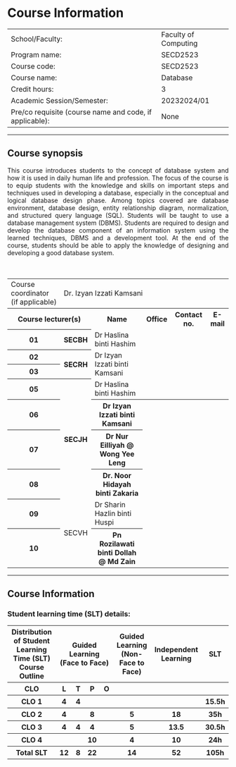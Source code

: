 # Course Information

<table>
  <tr>
    <td>School/Faculty:</td>
    <td>Faculty of Computing</td>
  </tr>
  <tr>
    <td>Program name:</td>
    <td>SECD2523</td>
  </tr>
  <tr>
    <td>Course code:</td>
    <td>SECD2523</td>
  </tr>
  <tr>
    <td>Course name:</td>
    <td>Database </td>
  </tr>
  <tr>
    <td>Credit hours:</td>
    <td>3</td>
  </tr>
  <tr>
    <td>Academic Session/Semester:   </td>
    <td>20232024/01</td>
  </tr>
   <tr>
    <td>Pre/co requisite (course name and code, if applicable):</td>
    <td>None</td>
   </tr>

</table>

---

## Course synopsis

<div align="justify">
This course introduces students to the concept of database system and how it is used in daily human life and profession. The focus of the course is to equip students with the knowledge and skills on important steps and techniques used in developing a database, especially in the conceptual and logical database design phase. Among topics covered are database environment, database design, entity relationship diagram, normalization, and structured query language (SQL). Students will be taught to use a database management system (DBMS). Students are required to design and develop the database component of an information system using the learned techniques, DBMS and a development tool. At the end of the course, students should be able to apply the knowledge of designing and developing a good database system.
<div>
<br><br>
<table  align="center">
  <tr>
    <td>Course coordinator (if applicable)</td>
    <td colspan="5">Dr. Izyan Izzati Kamsani</td>
  </tr>
  <tr>
    <th align="center" colspan="2">Course lecturer(s)</th>
    <th>Name</th>
    <th>Office</th>
    <th>Contact no.</th>
    <th>E-mail</th>
  </tr>
  <tr>
    <th align="center">01</th>
    <th>SECBH</th>
    <td>Dr Haslina binti Hashim</td>
    <td></td>
    <td></td>
    <td></td>
  </tr>
  <tr>
    <th align="center">02</th>
    <th rowspan="2">SECRH</th>
    <td rowspan="2">Dr Izyan Izzati binti Kamsani</td>
    <td></td>
    <td></td>
    <td></td>
  </tr>
    <tr>
    <th align="center">03</th>
    <td></td>
    <td></td>
    <td></td>
  </tr>
  <tr>
    <th align="center">05</th>
    <th rowspan="4">SECJH</th>
    <td>Dr Haslina binti Hashim</td>
    <td></td>
    <td></td>
    <td></td>
  </tr>
  <tr>
    <th align="center">06</th>
    <th>Dr Izyan Izzati binti Kamsani</th>
    <th></th>
    <th></th>
    <th></th>
  </tr>
  <tr>
    <th align="center">07</th>
    <th>Dr Nur Eilliyah @ Wong Yee Leng	</th>
    <td></td>
    <td></td>
    <td></td>
  </tr>
  <tr>
    <th align="center">08</th>
    <th>Dr. Noor Hidayah binti Zakaria</th>
    <td></td>
    <td></td>
    <td></td>
  </tr>
  <tr>
    <th align="center">09</th>
    <td rowspan="2">SECVH</td>
    <td>Dr Sharin Hazlin binti Huspi</td>
    <td></td>
    <td></td>
    <td></td>
  </tr>
  <tr>
    <th align="center">10</th>
    <th>Pn Rozilawati binti Dollah @ Md Zain</th>
    <td></td>
    <td></td>
    <td></td>
  </tr>
</table>



---


## Course Information
###  Student learning time (SLT) details:

<table>
  <tr>
    <th>Distribution of Student Learning Time (SLT) Course Outline</th>
    <th colspan="4">Guided Learning (Face to Face)</th>
    <th>Guided Learning (Non-Face to Face)</th>
    <th>Independent Learning</th>
    <th>SLT</th>
  </tr>
  <tr>
    <th>CLO</th>
    <th><strong>L</strong></th>
    <th><strong>T</strong></th>
    <th><strong>P</strong></th>
    <th><strong>O</strong></th>
    <th></th>
    <th></th>
    <th></th>
  </tr>
  <tr>
    <th>CLO 1</th>
    <th>4</th>
    <th>4</th>
    <th></th>
    <th></th>
    <th></th>
    <th></th>
    <th><strong>15.5h</strong></th>
  </tr>
  <tr>
    <th>CLO 2</th>
    <th>4</th>
    <th></th>
    <th>8</th>
    <th></th>
    <th>5</th>
    <th>18</th>
    <th><strong>35h</strong></th>
  </tr>
  <!-- Add more rows as needed -->
  <tr>
    <th>CLO 3</th>
    <th>4</th>
    <th>4</th>
    <th>4</th>
    <th></th>
    <th>5</th>
    <th>13.5</th>
    <th><strong>30.5h</strong></th>
  </tr>
  <tr>
    <th>CLO 4</th>
    <th></th>
    <th></th>
    <th>10</th>
    <th></th>
    <th>4</th>
    <th>10</th>
    <th><strong>24h</strong></th>
  </tr>
  <!-- Total SLT -->
  <tr>
    <th><strong>Total SLT</strong></th>
    <th><strong>12</strong></th>
    <th><strong>8</strong></th>
    <th><strong>22</strong></th>
    <th><strong></th>
    <th><strong>14</strong></th>
    <th><strong>52</strong></th>
    <th><strong>105h</strong></th>
  </tr>
</table>


